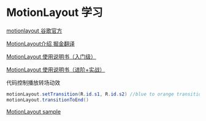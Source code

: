 # MotionLayout 学习
[motionlayout 谷歌官方](https://developer.android.com/training/constraint-layout/motionlayout?hl=zh-cn)

[MotionLayout介绍 掘金翻译](https://juejin.cn/post/6844903746896396295)

[MotionLayout 使用说明书（入门级）](https://juejin.cn/post/6860854727874363405#heading-22)

[MotionLayout 使用说明书（进阶+实战）](https://blog.csdn.net/knight1996/article/details/109678361)

代码控制播放转场动效
```java
motionLayout.setTransition(R.id.s1, R.id.s2) //blue to orange transition
motionLayout.transitionToEnd()
```

[MotionLayout sample](https://github.com/android/platform-samples/tree/main/samples/user-interface/constraintlayout)
